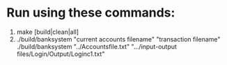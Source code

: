 # Run using these commands:
1. make [build|clean|all]
2. ./build/banksystem "current accounts filename" "transaction filename"
./build/banksystem "../Accountsfile.txt" ".../input-output files/Login/Output/Loginc1.txt"

